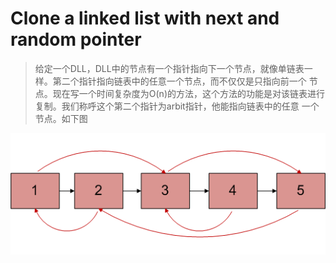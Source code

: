
# Clone a linked list with next and random pointer

> 给定一个DLL，DLL中的节点有一个指针指向下一个节点，就像单链表一样。第二个指针指向链表中的任意一个节点，而不仅仅是只指向前一个
> 节点。现在写一个时间复杂度为O(n)的方法，这个方法的功能是对该链表进行复制。我们称呼这个第二个指针为arbit指针，他能指向链表中的任意
> 一个节点。如下图

![带着一个指向任意节点指针的双链表](_v_images/20190302224547663_4825.gif)


